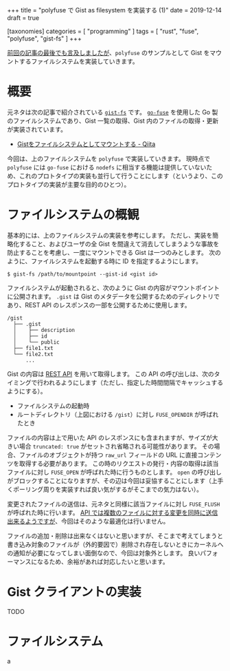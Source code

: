 +++
title = "polyfuse で Gist as filesystem を実装する (1)"
date = 2019-12-14
draft = true

[taxonomies]
categories = [ "programming" ]
tags = [ "rust", "fuse", "polyfuse", "gist-fs" ]
+++

[前回の記事の最後でも言及しましたが](../polyfuse/#owarini)、`polyfuse` のサンプルとして Gist をマウントするファイルシステムを実装していきます。

<!-- more -->

# 概要

元ネタは次の記事で紹介されている [`gist-fs`](https://github.com/ueokande/gist-fs) です。
[`go-fuse`](https://github.com/hanwen/go-fuse) を使用した Go 製のファイルシステムであり、Gist 一覧の取得、Gist 内のファイルの取得・更新が実装されています。

* [Gistをファイルシステムとしてマウントする - Qiita](https://qiita.com/ueokande/items/95eb4098d776ffc02b01)

今回は、上のファイルシステムを `polyfuse` で実装していきます。
現時点で `polyfuse` には `go-fuse` における `nodefs` に相当する機能は提供していないため、これのプロトタイプの実装も並行して行うことにします（というより、このプロトタイプの実装が主要な目的のひとつ）。

# ファイルシステムの概観

基本的には、上のファイルシステムの実装を参考にします。
ただし、実装を簡略化すること、およびユーザの全 Gist を間違えて消去してしまうような事故を防止することを考慮し、一度にマウントできる Gist は一つのみとします。
次のように、ファイルシステムを起動する時に ID を指定するようにします。

```shell-session
$ gist-fs /path/to/mountpoint --gist-id <gist id>
```

ファイルシステムが起動されると、次のように Gist の内容がマウントポイントに公開されます。
`.gist` は Gist のメタデータを公開するためのディレクトリであり、REST API のレスポンスの一部を公開するために使用します。

```
/gist
  ├── .gist
  │    ├── description
  │    ├── id
  │    └── public
  ├── file1.txt
  └── file2.txt
      ...
```

Gist の内容は [REST API](https://developer.github.com/v3/gists/#get-a-single-gist) を用いて取得します。
この API の呼び出しは、次のタイミングで行われるようにします（ただし、指定した時間間隔でキャッシュするようにする）。

* ファイルシステムの起動時
* ルートディレクトリ（上図における `/gist`）に対し `FUSE_OPENDIR` が呼ばれたとき

ファイルの内容は上で用いた API のレスポンスにも含まれますが、サイズが大きい場合 `truncated: true` がセットされ省略される可能性があります。
その場合、ファイルのオブジェクトが持つ `raw_url` フィールドの URL に直接コンテンツを取得する必要があります。
この時のリクエストの発行・内容の取得は該当ファイルに対し `FUSE_OPEN` が呼ばれた時に行うものとします。
`open` の呼び出しがブロックすることになりますが、その辺は今回は妥協することにします（上手くポーリング周りを実装すれば良い気がするがそこまでの気力はない）。

変更されたファイルの送信は、元ネタと同様に該当ファイルに対し `FUSE_FLUSH` が呼ばれた時に行います。
[API では複数のファイルに対する変更を同時に送信出来るようですが](https://developer.github.com/v3/gists/#edit-a-gist)、今回はそのような最適化は行いません。

ファイルの追加・削除は出来なくはないと思いますが、そこまで考えてしまうと書き込み対象のファイルが（外的要因で）削除され存在しないときにカーネルへの通知が必要になってしまい面倒なので、今回は対象外とします。
良いパフォーマンスになるため、余裕があれば対応したいと思います。

# Gist クライアントの実装

TODO

# ファイルシステム

a

